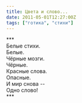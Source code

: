 ```yaml
---
title: Цвета и слово...
date: 2011-05-01T12:27:00Z
tags: ["готика", "стихи"]
---
```


\*\*\*  
Белые стихи.  
Белые.  
Чёрные мозги.  
Чёрные.  
Красные слова.  
Опасные.  
И мир снова --  
Одно слово!  
\*\*\*  


